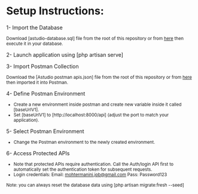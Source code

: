 # Setup Instructions:
1- Import the Database
    
<small> Download [astudio-database.sql] file from the root of this repository or from [here](https://www.dropbox.com/scl/fi/zc6gbok0j32dw23xaphmr/atstudio-database.sql?rlkey=ja7m7sud6cbftgjvdb4s0q71k&st=m0b94mg8&dl=0) then execute it in your database.</small>

2- Launch application using [php artisan serve]

3- Import Postman Collection

<small>Download the [Astudio postman apis.json] file from the root of this repository or from [here](https://www.dropbox.com/scl/fi/1ny9akdjzqzf1d800zhs4/Astudio-postman-apis.json?rlkey=uhhtf1r444v7uecuc1kmhz73j&st=9y9kodtb&dl=0) then imported it into Postman.</small>

4- Define Postman Environment

<small>

- Create a new environment inside postman and create new variable inside it called [baseUrlV1].
- Set [baseUrlV1] to [http://localhost:8000/api] (adjust the port to match your application).
</small>

5- Select Postman Environment
<small>
- Change the Postman environment to the newly created environment.
</small>

6- Access Protected APIs

<small>

- Note that protected APIs require authentication. Call the Auth/login API first to automatically set the authentication token for subsequent requests.
- Login credentials:
		Email: mohtermanini.job@gmail.com
		Pass: Password123
</small>

<small>Note: you can always reset the database data using [php artisan migrate:fresh --seed]</small>
